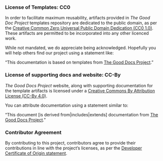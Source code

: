 
### License of Templates: CC0

In order to facilitate maximum reusability, artifacts provided in *The Good Doc Project* templates repository are dedicated to the public domain, as per the [Creative Common Zero Universal Public Domain Dedication (CC0 1.0)](https://creativecommons.org/publicdomain/zero/1.0/). These artifacts are permitted to be incorporated into any other licenced work.

While not mandated, we do appreciate being acknowledged. Hopefully you will help others find our project using a statement like:

“This documentation is based on templates from [The Good Docs Project](https://thegooddocsproject.dev/).”

### License of supporting docs and website: CC-By

*The Good Docs Project* website, along with supporting documentation for the template artifacts is licensed under a [Creative Commons By Attribution License (CC-By 4.0)](https://creativecommons.org/licenses/by/4.0/).

You can attribute documentation using a statement similar to:

“This document [is derived from|includes|extends] documentation from [The Good Docs Project](https://thegooddocsproject.dev/).”


### Contributor Agreement

By contributing to this project, contributors agree to provide their contributions in line with the project’s licenses, as per the [Developer Certificate of Origin statement](https://developercertificate.org/).
